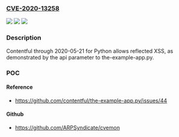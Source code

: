 ### [CVE-2020-13258](https://cve.mitre.org/cgi-bin/cvename.cgi?name=CVE-2020-13258)
![](https://img.shields.io/static/v1?label=Product&message=n%2Fa&color=blue)
![](https://img.shields.io/static/v1?label=Version&message=n%2Fa&color=blue)
![](https://img.shields.io/static/v1?label=Vulnerability&message=n%2Fa&color=brighgreen)

### Description

Contentful through 2020-05-21 for Python allows reflected XSS, as demonstrated by the api parameter to the-example-app.py.

### POC

#### Reference
- https://github.com/contentful/the-example-app.py/issues/44

#### Github
- https://github.com/ARPSyndicate/cvemon

